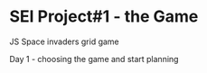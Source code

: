 # SEI Project#1 - the Game
JS Space invaders grid game

Day 1 - choosing the game and start planning
